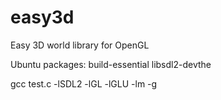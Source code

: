 easy3d
======

Easy 3D world library for OpenGL

Ubuntu packages: build-essential libsdl2-devthe

gcc test.c -lSDL2 -lGL -lGLU -lm -g
